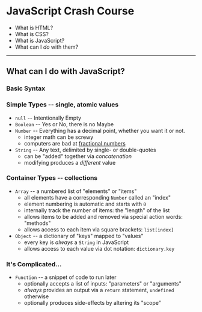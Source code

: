 # JavaScript Crash Course

* What is HTML?
* What is CSS?
* What is JavaScript?
* What can I _do_ with them?

---

## What can I do with JavaScript?

### Basic Syntax

### Simple Types -- single, atomic values

* `null` -- Intentionally Empty
* `Boolean` -- Yes or No, there is no Maybe
* `Number` -- Everything has a decimal point, whether you want it or not.
  * integer math can be screwy
  * computers are bad at [fractional numbers](https://en.wikipedia.org/wiki/Fraction_(mathematics))
* `String` -- Any text, delimited by single- or double-quotes
  * can be "added" together via _concatenation_
  * modifying produces a _different_ value

### Container Types -- collections

* `Array` -- a numbered list of "elements" or "items"
  * all elements have a corresponding `Number` called an "index"
  * element numbering is automatic and starts with `0`
  * internally track the number of items: the "length" of the list
  * allows items to be added and removed via special action words: "methods"
  * allows access to each item via square brackets: `list[index]`
* `Object` -- a dictionary of "keys" mapped to "values"
  * every key is _always_ a `String` in JavaScript
  * allows access to each value via dot notation: `dictionary.key`

### It's Complicated...

* `Function` -- a snippet of code to run later
  * optionally accepts a list of inputs: "parameters" or "arguments"
  * _always_ provides an output via a `return` statement, `undefined` otherwise
  * optionally produces side-effects by altering its "scope"

